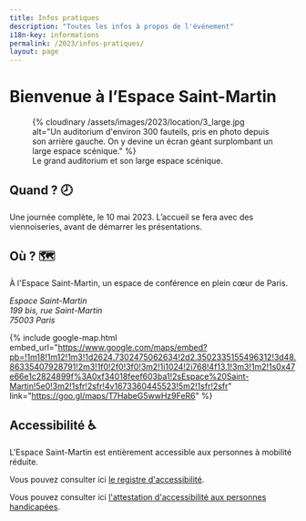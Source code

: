```yaml
---
title: Infos pratiques
description: "Toutes les infos à propos de l'événement"
i18n-key: informations
permalink: /2023/infos-pratiques/
layout: page
---
```


# Bienvenue à l’Espace Saint-Martin

<figure role="group" aria-labelledby="fig1">
  {% cloudinary /assets/images/2023/location/3_large.jpg alt="Un auditorium d'environ 300 fauteils, pris en photo depuis son arrière gauche. On y devine un écran géant surplombant un large espace scénique." %}
  <figcaption id="fig1" class="text-xs text-center">
  Le grand auditorium et son large espace scénique.
  </figcaption>
</figure>

## Quand ? <span aria-hidden>🕗</span>

Une journée complète, le 10 mai 2023. L’accueil se fera avec des viennoiseries, avant de démarrer les présentations.

## Où ? <span aria-hidden>🗺️</span>

À l'Espace Saint-Martin, un espace de conférence en plein cœur de Paris.

<address>
  Espace Saint-Martin<br>
  199 bis, rue Saint-Martin<br>
  75003 Paris
</address>

{% include google-map.html embed_url="https://www.google.com/maps/embed?pb=!1m18!1m12!1m3!1d2624.7302475062634!2d2.3502335155496312!3d48.86335407928791!2m3!1f0!2f0!3f0!3m2!1i1024!2i768!4f13.1!3m3!1m2!1s0x47e66e1c2824899f%3A0xf34018feef603ba1!2sEspace%20Saint-Martin!5e0!3m2!1sfr!2sfr!4v1673360445523!5m2!1sfr!2sfr" link="https://goo.gl/maps/T7HabeG5wwHz9FeR6" %}

## Accessibilité <span aria-hidden>♿️</span>

L'Espace Saint-Martin est entièrement accessible aux personnes à mobilité réduite.

Vous pouvez consulter ici [le registre d'accessibilité](https://www.espacesaintmartin.com/images/contenus_pages/Fiches%20synthese%20R-V_registre.pdf).

Vous pouvez consulter ici [l'attestation d'accessibilité aux personnes handicapées](https://www.espacesaintmartin.com/images/contenus_pages/ATTHAND.pdf).
